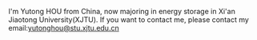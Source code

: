 I'm Yutong HOU from China, now majoring in energy storage in Xi'an Jiaotong University(XJTU).
If you want to contact me, please contact my email:yutonghou@stu.xjtu.edu.cn
